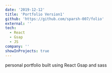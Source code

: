 ```yaml
---
date: '2019-12-12'
title: 'Portfolio Version1'
github: 'https://github.com/sparsh-007/folio'
external: ''
tech:
  - React
  - Gsap
  - JS
company: ''
showInProjects: true
---
```


personal portfolio built using React Gsap and sass
